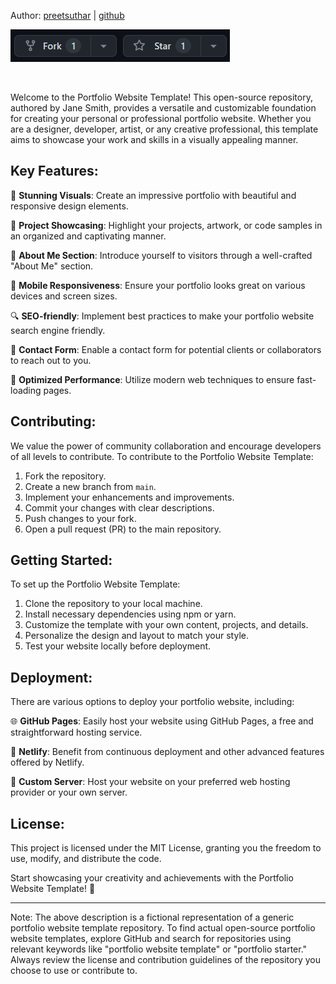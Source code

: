 
Author: [preetsuthar](https://preetsuthar.me) | [github](https://github.com/preetsuthar17)
</br>

![Alt text](image.png)

</br>

Welcome to the Portfolio Website Template! This open-source repository, authored by Jane Smith, provides a versatile and customizable foundation for creating your personal or professional portfolio website. Whether you are a designer, developer, artist, or any creative professional, this template aims to showcase your work and skills in a visually appealing manner.

Key Features:
--------------------------------

🎨 **Stunning Visuals**: Create an impressive portfolio with beautiful and responsive design elements.

📝 **Project Showcasing**: Highlight your projects, artwork, or code samples in an organized and captivating manner.

💼 **About Me Section**: Introduce yourself to visitors through a well-crafted "About Me" section.

📱 **Mobile Responsiveness**: Ensure your portfolio looks great on various devices and screen sizes.

🔍 **SEO-friendly**: Implement best practices to make your portfolio website search engine friendly.

💌 **Contact Form**: Enable a contact form for potential clients or collaborators to reach out to you.

🚀 **Optimized Performance**: Utilize modern web techniques to ensure fast-loading pages.

Contributing:
--------------------------------

We value the power of community collaboration and encourage developers of all levels to contribute. To contribute to the Portfolio Website Template:

1. Fork the repository.
2. Create a new branch from `main`.
3. Implement your enhancements and improvements.
4. Commit your changes with clear descriptions.
5. Push changes to your fork.
6. Open a pull request (PR) to the main repository.

Getting Started:
--------------------------------

To set up the Portfolio Website Template:

1. Clone the repository to your local machine.
2. Install necessary dependencies using npm or yarn.
3. Customize the template with your own content, projects, and details.
4. Personalize the design and layout to match your style.
5. Test your website locally before deployment.

Deployment:
--------------------------------

There are various options to deploy your portfolio website, including:

🌐 **GitHub Pages**: Easily host your website using GitHub Pages, a free and straightforward hosting service.

🚀 **Netlify**: Benefit from continuous deployment and other advanced features offered by Netlify.

🔧 **Custom Server**: Host your website on your preferred web hosting provider or your own server.

License:
--------------------------------

This project is licensed under the MIT License, granting you the freedom to use, modify, and distribute the code.

Start showcasing your creativity and achievements with the Portfolio Website Template! 🎉

---

Note: The above description is a fictional representation of a generic portfolio website template repository. To find actual open-source portfolio website templates, explore GitHub and search for repositories using relevant keywords like "portfolio website template" or "portfolio starter." Always review the license and contribution guidelines of the repository you choose to use or contribute to.